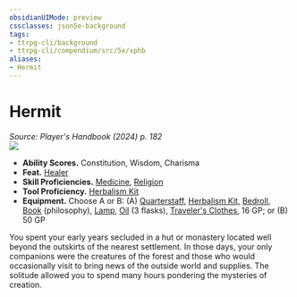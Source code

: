 ```yaml
---
obsidianUIMode: preview
cssclasses: json5e-background
tags:
- ttrpg-cli/background
- ttrpg-cli/compendium/src/5e/xphb
aliases:
- Hermit
---
```

# Hermit
*Source: Player's Handbook (2024) p. 182*  
![](backgrounds/XPHB/Hermit.webp#right)

- **Ability Scores.** Constitution, Wisdom, Charisma  
- **Feat.** [Healer](/3-Mechanics/CLI/feats/healer-xphb.md)  
- **Skill Proficiencies.** [Medicine](/3-Mechanics/CLI/skills.md#Medicine), [Religion](/3-Mechanics/CLI/skills.md#Religion)  
- **Tool Proficiency.** [Herbalism Kit](/3-Mechanics/CLI/items/herbalism-kit-xphb.md)  
- **Equipment.** Choose A or B: (A) [Quarterstaff](/3-Mechanics/CLI/items/quarterstaff-xphb.md), [Herbalism Kit](/3-Mechanics/CLI/items/herbalism-kit-xphb.md), [Bedroll](/3-Mechanics/CLI/items/bedroll-xphb.md), [Book](/3-Mechanics/CLI/items/book-xphb.md) (philosophy), [Lamp](/3-Mechanics/CLI/items/lamp-xphb.md), [Oil](/3-Mechanics/CLI/items/oil-xphb.md) (3 flasks), [Traveler's Clothes](/3-Mechanics/CLI/items/travelers-clothes-xphb.md), 16 GP; or (B) 50 GP  

You spent your early years secluded in a hut or monastery located well beyond the outskirts of the nearest settlement. In those days, your only companions were the creatures of the forest and those who would occasionally visit to bring news of the outside world and supplies. The solitude allowed you to spend many hours pondering the mysteries of creation.